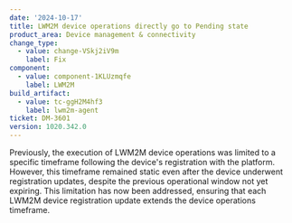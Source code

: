 ```yaml
---
date: '2024-10-17'
title: LWM2M device operations directly go to Pending state
product_area: Device management & connectivity
change_type:
  - value: change-VSkj2iV9m
    label: Fix
component:
  - value: component-1KLUzmqfe
    label: LWM2M
build_artifact:
  - value: tc-ggH2M4hf3
    label: lwm2m-agent
ticket: DM-3601
version: 1020.342.0
---
```

Previously,
the execution of LWM2M device operations was limited to a specific timeframe following the device's registration with the platform.
However, this timeframe remained static even after the device underwent registration updates,
despite the previous operational window not yet expiring.
This limitation has now been addressed,
ensuring that each LWM2M device registration update extends the device operations timeframe.
